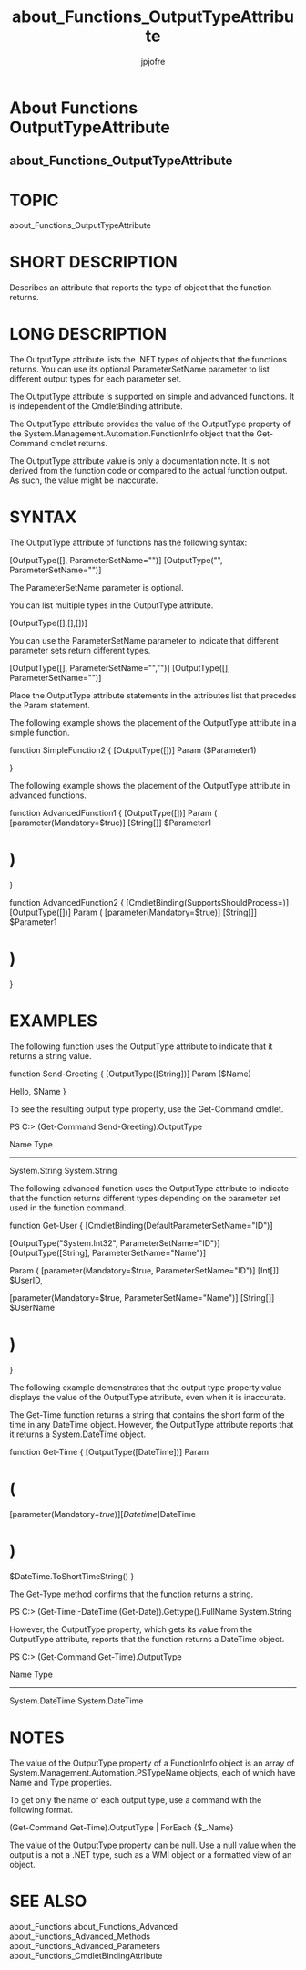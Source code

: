 ﻿---
title: about_Functions_OutputTypeAttribute
description: 
keywords: powershell, cmdlet
author: jpjofre
manager: carolz
ms.date: 2016-09-30
ms.topic: reference
ms.prod: powershell
ms.technology: powershell
title: about_Functions_OutputTypeAttribute
ms.custom: na
ms.reviewer: na
ms.suite: na
ms.tgt_pltfrm: na
ms.topic: article
---
# About Functions OutputTypeAttribute
## about_Functions_OutputTypeAttribute
# TOPIC

about_Functions_OutputTypeAttribute

# SHORT DESCRIPTION

Describes an attribute that reports the type of object that the function
returns.

# LONG DESCRIPTION

The OutputType attribute lists the .NET types of objects that the functions
returns. You can use its optional ParameterSetName parameter to list different
output types for each parameter set.

The OutputType attribute is supported on simple and advanced functions. It is
independent of the CmdletBinding attribute.

The OutputType attribute provides the value of the OutputType property of the
System.Management.Automation.FunctionInfo object that the Get-Command cmdlet
returns.

The OutputType attribute value is only a documentation note. It is not derived
from the function code or compared to the actual function output. As such, the
value might be inaccurate.

# SYNTAX

The OutputType attribute of functions has the following syntax:

[OutputType([<TypeLiteral>], ParameterSetName="<Name>")]
[OutputType("<TypeNameString>", ParameterSetName="<Name>")]

The ParameterSetName parameter is optional.

You can list multiple types in the OutputType attribute.

[OutputType([<Type1>],[<Type2>],[<Type3>])]

You can use the ParameterSetName parameter to indicate that different
parameter sets return different types.

[OutputType([<Type1>], ParameterSetName="<Set1>","<Set2>")]
[OutputType([<Type2>], ParameterSetName="<Set3>")]

Place the OutputType attribute statements in the attributes list that precedes
the Param statement.

The following example shows the placement of the OutputType attribute in a
simple function.

function SimpleFunction2
{
[OutputType([<Type>])]
Param ($Parameter1)

<function body>
}

The following example shows the placement of the OutputType attribute in
advanced functions.

function AdvancedFunction1
{
[OutputType([<Type>])]
Param (
[parameter(Mandatory=$true)]
[String[]]
$Parameter1
# )


<function body>
}

function AdvancedFunction2
{
[CmdletBinding(SupportsShouldProcess=<Boolean>)]
[OutputType([<Type>])]
Param (
[parameter(Mandatory=$true)]
[String[]]
$Parameter1
# )


<function body>
}

# EXAMPLES


The following function uses the OutputType attribute to indicate that it returns
a string value.

function Send-Greeting
{
[OutputType([String])]
Param ($Name)

Hello, $Name
}

To see the resulting output type property, use the Get-Command cmdlet.

PS C:> (Get-Command Send-Greeting).OutputType

Name                                               Type
----                                               ----
System.String                                      System.String

The following advanced function uses the OutputType attribute to indicate that
the function returns different types depending on the parameter set used in the
function command.

function Get-User
{
[CmdletBinding(DefaultParameterSetName="ID")]

[OutputType("System.Int32", ParameterSetName="ID")]
[OutputType([String], ParameterSetName="Name")]

Param (
[parameter(Mandatory=$true, ParameterSetName="ID")]
[Int[]]
$UserID,

[parameter(Mandatory=$true, ParameterSetName="Name")]
[String[]]
$UserName
# )


<function body>
}

The following example demonstrates that the output type property value
displays the value of the OutputType attribute, even when it is inaccurate.

The Get-Time function returns a string that contains the short form of
the time in any DateTime object. However, the OutputType attribute reports
that it returns a System.DateTime object.

function Get-Time
{
[OutputType([DateTime])]
Param
# (

[parameter(Mandatory=$true)]
[Datetime]$DateTime
# )

$DateTime.ToShortTimeString()
}

The Get-Type method confirms that the function returns a string.

PS C:> (Get-Time -DateTime (Get-Date)).Gettype().FullName
System.String

However, the OutputType property, which gets its value from the OutputType
attribute, reports that the function returns a DateTime object.

PS C:> (Get-Command Get-Time).OutputType

Name                                      Type
----                                      ----
System.DateTime                           System.DateTime

# NOTES

The value of the OutputType property of a FunctionInfo object is an array of
System.Management.Automation.PSTypeName objects, each of which have Name and
Type properties.

To get only the name of each output type, use a command with the following
format.

(Get-Command Get-Time).OutputType | ForEach {$_.Name}

The value of the OutputType property can be null. Use a null value when
the output is a not a .NET type, such as a WMI object or a formatted view
of an object.

# SEE ALSO

about_Functions
about_Functions_Advanced
about_Functions_Advanced_Methods
about_Functions_Advanced_Parameters
about_Functions_CmdletBindingAttribute

